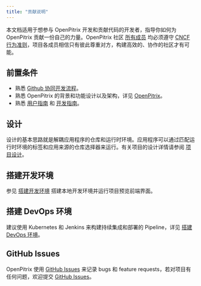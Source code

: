 ```yaml
---
title: "贡献说明"
---
```


本文档适用于想参与 OpenPitrix 开发和贡献代码的开发者，指导你如何为 OpenPitrix 贡献一份自己的力量。OpenPitrix 社区 [所有成员](https://github.com/openpitrix/openpitrix/blob/master/docs/members.md) 均必须遵守 [CNCF 行为准则](https://github.com/cncf/foundation/blob/master/code-of-conduct.md)，项目各成员相信只有彼此尊重对方，构建高效的、协作的社区才有可能。

## 前置条件

- 熟悉 [Github 协同开发流程](https://help.github.com/categories/collaborating-with-issues-and-pull-requests/)。
- 熟悉 OpenPitrix 的背景和功能设计以及架构，详见 [OpenPitrix](https://openpitrix.io/zh/blog/2018/03/OpenPitrix-Insight/)。
- 熟悉 [用户指南](../../user-guide/introdution) 和 [开发指南](../../developer-guide/introdution)。

## 设计

设计的基本思路就是解耦应用程序的仓库和运行时环境。应用程序可以通过匹配运行时环境的标签和应用来源的仓库选择器来运行。有关项目的设计详情请参阅 [项目设计](https://github.com/openpitrix/openpitrix/blob/master/docs/design/README.md)。

## 搭建开发环境

参见 [搭建开发环境](../set-up-env) 搭建本地开发环境并运行项目预览前端界面。

## 搭建 DevOps 环境

建议使用 Kubernetes 和 Jenkins 来构建持续集成和部署的 Pipeline，详见 [搭建 DevOps 环境](https://github.com/openpitrix/openpitrix/blob/master/docs/devops.md)。

## GitHub Issues

OpenPitrix 使用 [GitHub Issues](https://github.com/openpitrix/openpitrix/issues) 来记录 bugs 和 feature requests，若对项目有任何问题，欢迎提交 [GitHub Issues](https://github.com/openpitrix/openpitrix/issues)。


